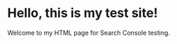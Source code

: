 <!-- index.html -->
<!DOCTYPE html>
<html lang="en">
<head>
  <meta charset="UTF-8">
  <meta name="google-site-verification" content="PASTE-YOUR-CODE-HERE" />
  <title>My Test Site</title>
</head>
<body>
  <h1>Hello, this is my test site!</h1>
  <p>Welcome to my HTML page for Search Console testing.</p>
</body>
</html>

